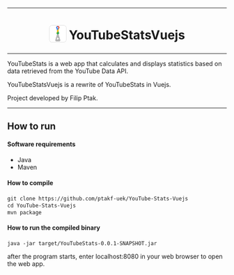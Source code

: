 ***

<h1 align="center"> 
  <sub>
    <img src="public/favicon.ico" height="40" width="40">
  </sub>
  YouTubeStatsVuejs
</h1>

***

YouTubeStats is a web app that calculates and displays statistics based on data retrieved from the YouTube Data API.

YouTubeStatsVuejs is a rewrite of YouTubeStats in Vuejs.

Project developed by Filip Ptak.

***
## How to run
#### Software requirements
- Java
- Maven

#### How to compile
```
git clone https://github.com/ptakf-uek/YouTube-Stats-Vuejs
cd YouTube-Stats-Vuejs
mvn package
```

#### How to run the compiled binary
```
java -jar target/YouTubeStats-0.0.1-SNAPSHOT.jar
```
after the program starts, enter localhost:8080 in your web browser to open the web app.
